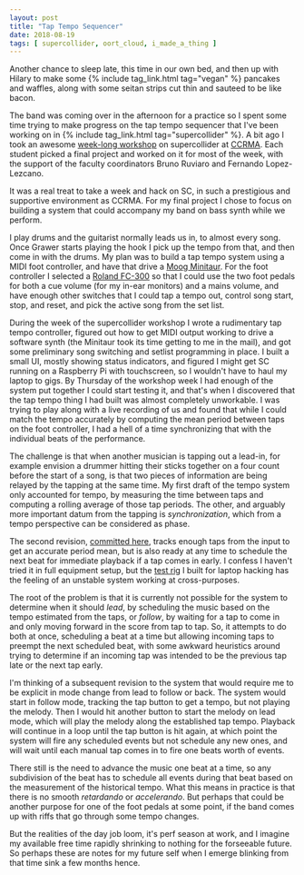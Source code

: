 ```yaml
---
layout: post
title: "Tap Tempo Sequencer"
date: 2018-08-19
tags: [ supercollider, oort_cloud, i_made_a_thing ]
---
```


Another chance to sleep late, this time in our own bed, and then up with Hilary
to make some {% include tag_link.html tag="vegan" %} pancakes and waffles,
along with some seitan strips cut thin and sauteed to be like bacon.

The band was coming over in the afternoon for a practice so I spent some time
trying to make progress on the tap tempo sequencer that I've been working on
in {% include tag_link.html tag="supercollider" %}. A bit ago I took an awesome
[week-long workshop](https://ccrma.stanford.edu/workshops/supercollider-2018)
on supercollider at [CCRMA](https://ccrma.stanford.edu/). Each student picked a
final project and worked on it for most of the week, with the support of the
faculty coordinators Bruno Ruviaro and Fernando Lopez-Lezcano.

It was a real treat to take a week and hack on SC, in such a prestigious and
supportive environment as CCRMA. For my final project I chose to focus on
building a system that could accompany my band on bass synth while we perform.

I play drums and the guitarist normally leads us in, to almost every song. Once
Grawer starts playing the hook I pick up the tempo from that, and then come in
with the drums. My plan was to build a tap tempo system using a MIDI foot
controller, and have that drive a
[Moog Minitaur](https://www.moogmusic.com/products/taurus/minitaur). For the
foot controller I selected a
[Roland FC-300](https://www.roland.com/us/products/fc-300/) so that I could use
the two foot pedals for both a cue volume (for my in-ear monitors) and a mains
volume, and have enough other switches that I could tap a tempo out, control
song start, stop, and reset, and pick the active song from the set list.

During the week of the supercollider workshop I wrote a rudimentary tap tempo
controller, figured out how to get MIDI output working to drive a software synth
(the Minitaur took its time getting to me in the mail), and got some preliminary
song switching and setlist programming in place. I built a small UI, mostly
showing status indicators, and figured I might get SC running on a Raspberry
Pi with touchscreen, so I wouldn't have to haul my laptop to gigs. By Thursday
of the workshop week I had
enough of the system put together I could start testing it, and that's when I
discovered that the tap tempo thing I had built was almost completely
unworkable. I was trying to play along with a live recording of us and found
that while I could match the tempo accurately by computing the mean period
between taps on the foot controller, I had a hell of a time synchronizing that
with the individual beats of the performance.

The challenge is that when another musician is tapping out a lead-in, for
example envision a drummer hitting their sticks together on a four count before
the start of a song, is that two pieces of information are being relayed by
the tapping at the same time. My first draft of the tempo system only accounted
for tempo, by measuring the time between taps and computing a rolling average
of those tap periods. The other, and arguably more important datum from the
tapping is *synchronization*, which from a tempo perspective can be considered
as phase.

The second revision,
[committed here](https://github.com/lnihlen/sc/blob/d1c9ed5fca07ea7ce5bb764cc6e2814fd709c874/classes/TapStreamPlayer.sc),
tracks enough taps from the input to get an accurate period mean, but is also
ready at any time to schedule the next beat for immediate playback if a tap
comes in early. I confess I haven't tried it in full equipment setup, but the
[test rig](https://github.com/lnihlen/sc/blob/00949143b101d39ede1d729e0d32d6f3f0b9e310/tap_stream_player.scd) I built for laptop hacking has the feeling of
an unstable system working at cross-purposes.

The root of the problem is that it is currently not possible for the system
to determine when it should *lead*, by scheduling the music based on the tempo
estimated from the taps, or *follow*, by waiting for a tap to come in and only
moving forward in the score from tap to tap. So, it attempts to do both at
once, scheduling a beat at a time but allowing incoming taps to preempt the
next scheduled beat, with some awkward heuristics around trying to determine
if an incoming tap was intended to be the previous tap late or the next tap
early.

I'm thinking of a subsequent revision to the system that would require me to
be explicit in mode change from lead to follow or back. The system would start
in follow mode, tracking the tap button to get a tempo, but not playing the
melody. Then I would hit another button to start the melody on lead mode, which
will play the melody along the established tap tempo. Playback will continue
in a loop until the tap button is hit again, at which point the system will
fire any scheduled events but not schedule any new ones, and will wait until
each manual tap comes in to fire one beats worth of events.

There still is the need to advance the music one beat at a time, so any
subdivision of the beat has to schedule all events during that beat based on
the measurement of the historical tempo. What this means in practice is that
there is no smooth *retardando* or *accelerando*. But perhaps that could be
another purpose for one of the foot pedals at some point, if the band comes
up with riffs that go through some tempo changes.

But the realities of the day job loom, it's perf season at work, and I imagine
my available free time rapidly shrinking to nothing for the forseeable future.
So perhaps these are notes for my future self when I emerge blinking from that
time sink a few months hence.
